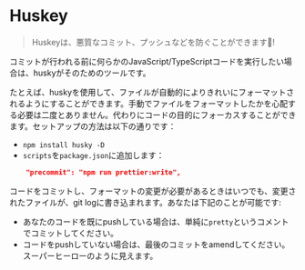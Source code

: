 # Huskey

> Huskeyは、悪質なコミット、プッシュなどを防ぐことができます🐶!

コミットが行われる前に何らかのJavaScript/TypeScriptコードを実行したい場合は、huskyがそのためのツールです。

たとえば、huskyを使用して、ファイルが自動的によりきれいにフォーマットされるようにすることができます。手動でファイルをフォーマットしたかを心配する必要は二度とありません。代わりにコードの目的にフォーカスすることができます。セットアップの方法は以下の通りです：

* `npm install husky -D`
* `scripts`を`package.json`に追加します：

```json
    "precommit": "npm run prettier:write",
```

コードをコミットし、フォーマットの変更が必要があるときはいつでも、変更されたファイルが、git logに書き込まれます。あなたは下記のことが可能です:

* あなたのコードを既にpushしている場合は、単純に`pretty`というコメントでコミットしてください。
* コードをpushしていない場合は、最後のコミットをamendしてください。スーパーヒーローのように見えます。
